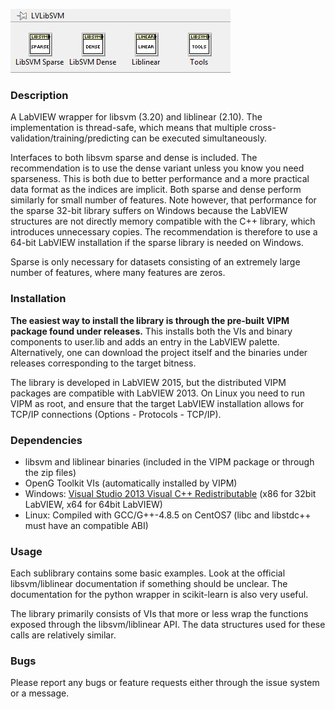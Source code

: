 ![Palette](./Palette.png)

### Description
A LabVIEW wrapper for libsvm (3.20) and liblinear (2.10).
The implementation is thread-safe, which means that multiple cross-validation/training/predicting can be executed simultaneously.

Interfaces to both libsvm sparse and dense is included. The recommendation is to use the dense variant unless you know you need sparseness. This is both due to better performance and a more practical data format as the indices are implicit. Both sparse and dense perform similarly for small number of features. Note however, that performance for the sparse 32-bit library suffers on Windows because the LabVIEW structures are not directly memory compatible with the C++ library, which introduces unnecessary copies. The recommendation is therefore to use a 64-bit LabVIEW installation if the sparse library is needed on Windows.

Sparse is only necessary for datasets consisting of an extremely large number of features, where many features are zeros.

### Installation
**The easiest way to install the library is through the pre-built VIPM package found under releases.** This installs both the VIs and binary components to user.lib and adds an entry in the LabVIEW palette. Alternatively, one can download the project itself and the binaries under releases corresponding to the target bitness.

The library is developed in LabVIEW 2015, but the distributed VIPM packages are compatible with LabVIEW 2013. On Linux you need to run VIPM as root, and ensure that the target LabVIEW installation allows for TCP/IP connections (Options - Protocols - TCP/IP).

### Dependencies
* libsvm and liblinear binaries (included in the VIPM package or through the zip files)
* OpenG Toolkit VIs (automatically installed by VIPM)
* Windows: [Visual Studio 2013 Visual C++ Redistributable](http://www.microsoft.com/en-us/download/details.aspx?id=40784) (x86 for 32bit LabVIEW, x64 for 64bit LabVIEW)
* Linux: Compiled with GCC/G++-4.8.5 on CentOS7 (libc and libstdc++ must have an compatible ABI)

### Usage
Each sublibrary contains some basic examples. Look at the official libsvm/liblinear documentation if something should be unclear. 
The documentation for the python wrapper in scikit-learn is also very useful.

The library primarily consists of VIs that more or less wrap the functions exposed through the libsvm/liblinear API.
The data structures used for these calls are relatively similar.

### Bugs
Please report any bugs or feature requests either through the issue system or a message.
